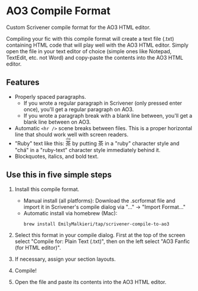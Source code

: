# AO3 Compile Format

Custom Scrivener compile format for the AO3 HTML editor.

Compiling your fic with this compile format will create a text file (.txt) containing HTML code that will play well with the AO3 HTML editor. Simply open the file in your text editor of choice (simple ones like Notepad, TextEdit, etc. not Word) and copy-paste the contents into the AO3 HTML editor.

## Features

- Properly spaced paragraphs.
    - If you wrote a regular paragraph in Scrivener (only pressed enter once), you'll get a regular paragraph on AO3.
    - If you wrote a paragraph break with a blank line between, you'll get a blank line between on AO3.
- Automatic `<hr />` scene breaks between files. This is a proper horizontal line that should work well with screen readers.
- "Ruby" text like this: <ruby>茶 <rp>(</rp><rt>chá</rt><rp>)</rp></ruby> by putting 茶 in a "ruby" character style and "chá" in a "ruby-text" character style immediately behind it.
- Blockquotes, italics, and bold text.

## Use this in five simple steps

1. Install this compile format.

    - Manual install (all platforms): Download the .scrformat file and import it in Scrivener's compile dialog via "..." → "Import Format..."
    - Automatic install via homebrew (Mac):
      ```bash
      brew install EmilyMalkieri/tap/scrivener-compile-to-ao3
      ```

2. Select this format in your compile dialog. First at the top of the screen select "Compile for: Plain Text (.txt)", then on the left select "AO3 Fanfic (for HTML editor)".

3. If necessary, assign your section layouts.

4. Compile!

5. Open the file and paste its contents into the AO3 HTML editor.

